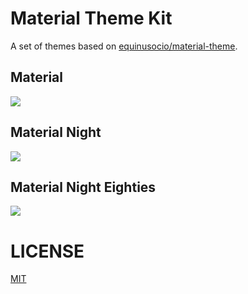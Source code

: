 # Material Theme Kit

A set of themes based on
[equinusocio/material-theme](https://github.com/equinusocio/material-theme).

## Material

![](https://raw.githubusercontent.com/Microsoft/vscode-themes/master/material/images/material-preview.png)

## Material Night

![](https://raw.githubusercontent.com/Microsoft/vscode-themes/master/material/images/material-night-preview.png)

## Material Night Eighties

![](https://raw.githubusercontent.com/Microsoft/vscode-themes/master/material/images/material-night-eighties-preview.png)

# LICENSE

[MIT](LICENSE.txt)
